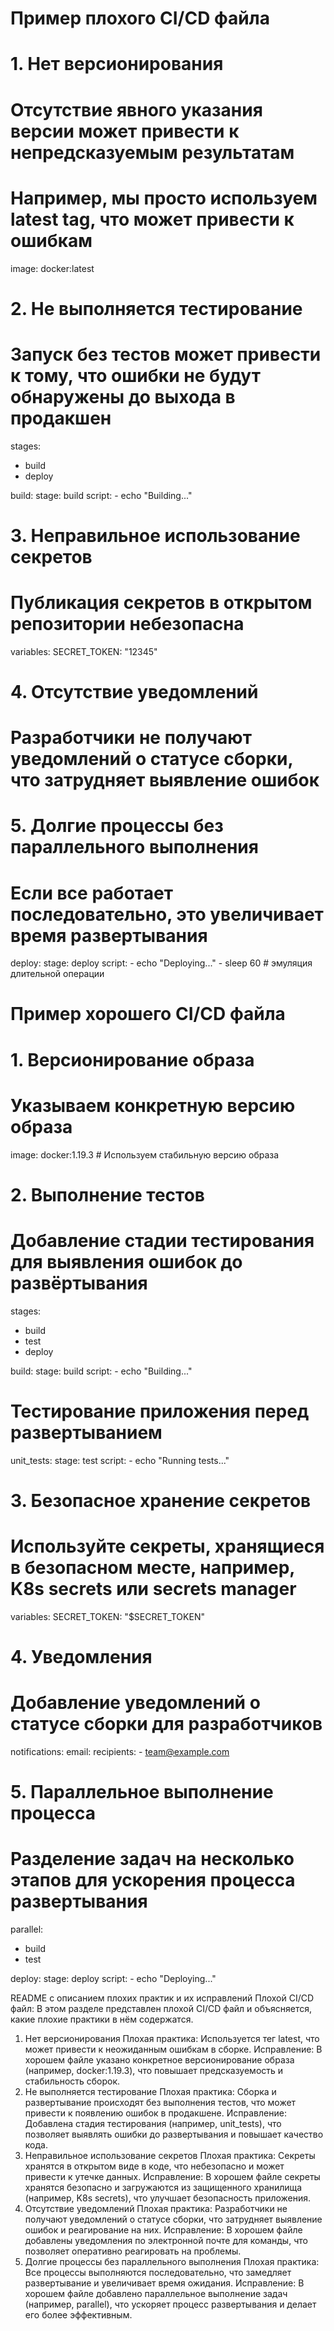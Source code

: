 # Пример плохого CI/CD файла

# 1. Нет версионирования
# Отсутствие явного указания версии может привести к непредсказуемым результатам
# Например, мы просто используем latest tag, что может привести к ошибкам

image: docker:latest

# 2. Не выполняется тестирование
# Запуск без тестов может привести к тому, что ошибки не будут обнаружены до выхода в продакшен

stages:
  - build
  - deploy

build:
  stage: build
  script:
    - echo "Building..."

# 3. Неправильное использование секретов
# Публикация секретов в открытом репозитории небезопасна
variables:
  SECRET_TOKEN: "12345"

# 4. Отсутствие уведомлений
# Разработчики не получают уведомлений о статусе сборки, что затрудняет выявление ошибок

# 5. Долгие процессы без параллельного выполнения
# Если все работает последовательно, это увеличивает время развертывания

deploy:
  stage: deploy
  script:
    - echo "Deploying..."
    - sleep 60  # эмуляция длительной операции




# Пример хорошего CI/CD файла

# 1. Версионирование образа
# Указываем конкретную версию образа
image: docker:1.19.3  # Используем стабильную версию образа

# 2. Выполнение тестов
# Добавление стадии тестирования для выявления ошибок до развёртывания
stages:
  - build
  - test
  - deploy

build:
  stage: build
  script:
    - echo "Building..."

# Тестирование приложения перед развертыванием
unit_tests:
  stage: test
  script:
    - echo "Running tests..."

# 3. Безопасное хранение секретов
# Используйте секреты, хранящиеся в безопасном месте, например, K8s secrets или secrets manager
variables:
  SECRET_TOKEN: "$SECRET_TOKEN"

# 4. Уведомления
# Добавление уведомлений о статусе сборки для разработчиков
notifications:
  email:
    recipients:
      - team@example.com

# 5. Параллельное выполнение процесса
# Разделение задач на несколько этапов для ускорения процесса развертывания
parallel:
  - build
  - test

deploy:
  stage: deploy
  script:
    - echo "Deploying..."


README с описанием плохих практик и их исправлений
Плохой CI/CD файл:
В этом разделе представлен плохой CI/CD файл и объясняется, какие плохие практики в нём содержатся.
1. Нет версионирования
Плохая практика: Используется тег latest, что может привести к неожиданным ошибкам в сборке.
Исправление: В хорошем файле указано конкретное версионирование образа (например, docker:1.19.3), что повышает предсказуемость и стабильность сборок.
2. Не выполняется тестирование
Плохая практика: Сборка и развертывание происходят без выполнения тестов, что может привести к появлению ошибок в продакшене.
Исправление: Добавлена стадия тестирования (например, unit_tests), что позволяет выявлять ошибки до развертывания и повышает качество кода.
3. Неправильное использование секретов
Плохая практика: Секреты хранятся в открытом виде в коде, что небезопасно и может привести к утечке данных.
Исправление: В хорошем файле секреты хранятся безопасно и загружаются из защищенного хранилища (например, K8s secrets), что улучшает безопасность приложения.
4. Отсутствие уведомлений
Плохая практика: Разработчики не получают уведомлений о статусе сборки, что затрудняет выявление ошибок и реагирование на них.
Исправление: В хорошем файле добавлены уведомления по электронной почте для команды, что позволяет оперативно реагировать на проблемы.
5. Долгие процессы без параллельного выполнения
Плохая практика: Все процессы выполняются последовательно, что замедляет развертывание и увеличивает время ожидания.
Исправление: В хорошем файле добавлено параллельное выполнение задач (например, parallel), что ускоряет процесс развертывания и делает его более эффективным.